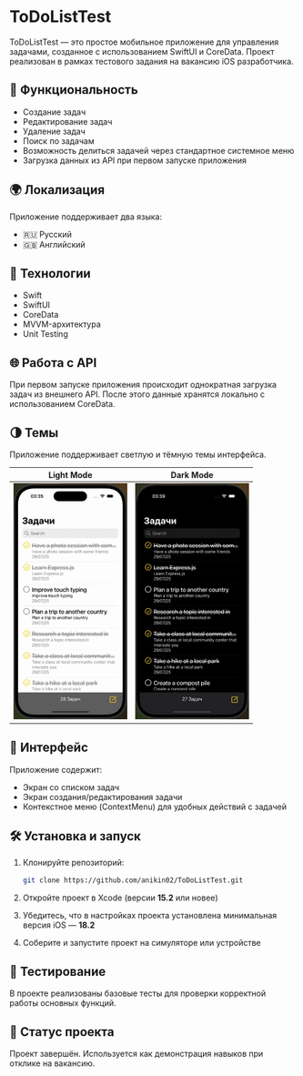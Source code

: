 # ToDoListTest

ToDoListTest — это простое мобильное приложение для управления задачами, созданное с использованием SwiftUI и CoreData. Проект реализован в рамках тестового задания на вакансию iOS разработчика.

## 🚀 Функциональность

- Создание задач  
- Редактирование задач  
- Удаление задач  
- Поиск по задачам  
- Возможность делиться задачей через стандартное системное меню
- Загрузка данных из API при первом запуске приложения

## 🌍 Локализация

Приложение поддерживает два языка:
- 🇷🇺 Русский  
- 🇬🇧 Английский

## 🧱 Технологии

- Swift  
- SwiftUI  
- CoreData  
- MVVM-архитектура  
- Unit Testing

## 🌐 Работа с API

При первом запуске приложения происходит однократная загрузка задач из внешнего API. После этого данные хранятся локально с использованием CoreData.

## 🌗 Темы

Приложение поддерживает светлую и тёмную темы интерфейса.

| Light Mode | Dark Mode |
|------------|-----------|
| <img src="./Screenshots/light.gif" width="200"/> | <img src="./Screenshots/dark.gif" width="200"/> |

## 📱 Интерфейс

Приложение содержит:
- Экран со списком задач
- Экран создания/редактирования задачи
- Контекстное меню (ContextMenu) для удобных действий с задачей

## 🛠 Установка и запуск

1. Клонируйте репозиторий:
   ```bash
   git clone https://github.com/anikin02/ToDoListTest.git
    ```

2. Откройте проект в Xcode (версии **15.2** или новее)
3. Убедитесь, что в настройках проекта установлена минимальная версия iOS — **18.2**
4. Соберите и запустите проект на симуляторе или устройстве

## 🧪 Тестирование

В проекте реализованы базовые тесты для проверки корректной работы основных функций.

## 📌 Статус проекта

Проект завершён. Используется как демонстрация навыков при отклике на вакансию.

